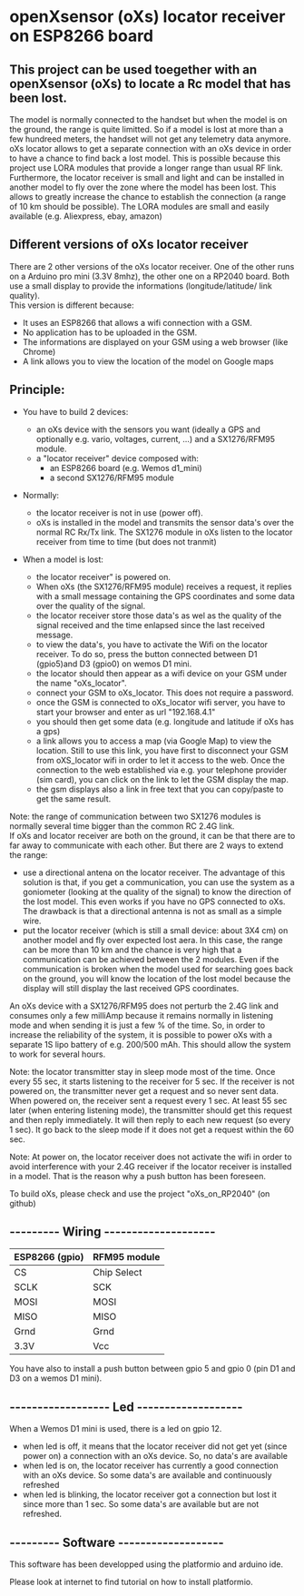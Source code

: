 # openXsensor (oXs) locator receiver on ESP8266 board
## This project can be used toegether with an openXsensor (oXs) to locate a Rc model that has been lost.


The model is normally connected to the handset but when the model is on the ground, the range is quite limitted. 
So if a model is lost at more than a few hundreed meters, the handset will not get any telemetry data anymore. 
oXs locator allows to get a separate connection with an oXs device in order to have a chance to find back a lost model.
This is possible because this project use LORA modules that provide a longer range than usual RF link.
Furthermore, the locator receiver is small and light and can be installed in another model to fly over the zone where the model has been lost. This allows to greatly increase the chance to establish the connection (a range of 10 km should be possible).
The LORA modules are small and easily available (e.g. Aliexpress, ebay, amazon)


## Different versions of oXs locator receiver

There are 2 other versions of the oXs locator receiver. One of the other runs on a Arduino pro mini (3.3V 8mhz), the other one on a RP2040 board. Both use a small display to provide the informations (longitude/latitude/ link quality).
\
This version is different because:
* It uses an ESP8266 that allows a wifi connection with a GSM.
* No application has to be uploaded in the GSM.
* The informations are displayed on your GSM using a web browser (like Chrome)
* A link allows you to view the location of the model on Google maps  

## Principle:
* You have to build 2 devices: 
    * an oXs device with the sensors you want (ideally a GPS and optionally e.g. vario, voltages, current, ...) and a SX1276/RFM95 module.
    * a "locator receiver" device composed with:
        * an ESP8266 board (e.g. Wemos d1_mini)
        * a second SX1276/RFM95 module
        
* Normally:
    * the locator receiver is not in use (power off).
    * oXs is installed in the model and transmits the sensor data's over the normal RC Rx/Tx link. The SX1276 module in oXs listen to the locator receiver from time to time (but does not tranmit) 
* When a model is lost:
    * the locator receiver" is powered on.    
    * When oXs (the SX1276/RFM95 module) receives a request, it replies with a small message containing the GPS coordinates and some data over the quality of the signal.
    * the locator receiver store those data's as wel as the quality of the signal received and the time enlapsed since the last received message.
    * to view the data's, you have to activate the Wifi on the locator receiver. To do so, press the button connected between D1 (gpio5)and D3 (gpio0) on wemos D1 mini.
    * the locator should then appear as a wifi device on your GSM under the name "oXs_locator".
    * connect your GSM to oXs_locator. This does not require a password.
    * once the GSM is connected to oXs_locator wifi server, you have to start your browser and enter as url "192.168.4.1"
    * you should then get some data (e.g. longitude and latitude if oXs has a gps)
    * a link allows you to access a map (via Google Map) to view the location. Still to use this link, you have first to disconnect your GSM from oXS_locator wifi in order to let it access to the web. Once the connection to the web established via e.g. your telephone provider (sim card), you can click on the link to let the GSM display the map.
    * the gsm displays also a link in free text that you can copy/paste to get the same result.  


Note: the range of communication between two SX1276 modules is normally several time bigger than the common RC 2.4G link.   
If oXs and locator receiver are both on the ground, it can be that there are to far away to communicate with each other.
But there are 2 ways to extend the range:
* use a directional antena on the locator receiver. The advantage of this solution is that, if you get a communication, you can use the system as a goniometer (looking at the quality of the signal) to know the direction of the lost model. This even works if you have no GPS connected to oXs. The drawback is that a directional antenna is not as small as a simple wire.
* put the locator receiver (which is still a small device: about 3X4 cm) on another model and fly over expected lost aera. In this case, the range can be more than 10 km and the chance is very high that a communication can be achieved between the 2 modules. Even if the communication is broken when the model used for searching goes back on the ground, you will know the location of the lost model because the display will still display the last received GPS coordinates.


An oXs device with a SX1276/RFM95 does not perturb the 2.4G link and consumes only a few milliAmp because it remains normally in listening mode and when sending it is just a few % of the time. So, in order to increase the reliability of the system, it is possible to power oXs with a separate 1S lipo battery of e.g. 200/500 mAh. This should allow the system to work for several hours.

Note: the locator transmitter stay in sleep mode most of the time. Once every 55 sec, it starts listening to the receiver for 5 sec. If the receiver is not powered on, the transmitter never get a request and so never sent data.
When powered on, the receiver sent a request every 1 sec. At least 55 sec later (when entering listening mode), the transmitter should get this request and then reply immediately. It will then reply to each new request (so every 1 sec). It go back to the sleep mode if it does not get a request within the 60 sec.

Note: At power on, the locator receiver does not activate the wifi in order to avoid interference with your 2.4G receiver if the locator receiver is installed in a model. That is the reason why a push button has been foreseen. 

To build oXs, please check and use the project "oXs_on_RP2040" (on github) 


## --------- Wiring --------------------
|ESP8266 (gpio)|RFM95 module|
|--------|-------------------|
|CS         | Chip Select| |
|SCLK         | SCK| |
|MOSI      | MOSI| |
|MISO     | MISO| |
|Grnd|Grnd
|3.3V|Vcc|

You have also to install a push button between gpio 5 and gpio 0 (pin D1 and D3 on a wemos D1 mini). 


## ------------------ Led -------------------
When a Wemos D1 mini is used, there is a led on gpio 12.
* when led is off, it means that the locator receiver did not get yet (since power on) a connection with an oXs device. So, no data's are available
* when led is on, the locator receiver has currently a good connection with an oXs device. So some data's are available and continuously refreshed
* when led is blinking, the locator receiver got a connection but lost it since more than 1 sec. So some data's are available but are not refreshed.

## --------- Software -------------------
This software has been developped using the platformio and arduino ide.


Please look at internet to find tutorial on how to install platformio.
